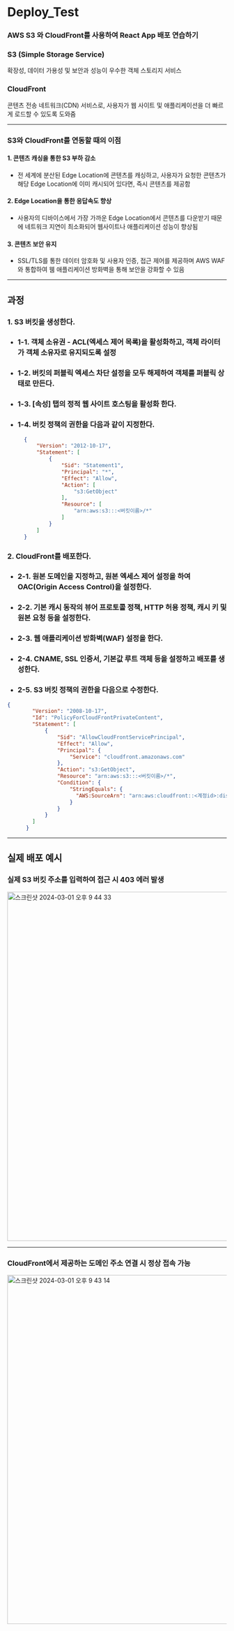 # Deploy_Test

### AWS S3 와 CloudFront를 사용하여 React App 배포 연습하기

### S3 (Simple Storage Service)
확장성, 데이터 가용성 및 보안과 성능이 우수한 객체 스토리지 서비스

### CloudFront 
콘텐츠 전송 네트워크(CDN) 서비스로, 사용자가 웹 사이트 및 애플리케이션을 더 빠르게 로드할 수 있도록 도와줌 

*** 

### S3와 CloudFront를 연동할 때의 이점

#### 1. 콘텐츠 캐싱을 통한 S3 부하 감소
  - 전 세계에 분산된 Edge Location에 콘텐츠를 캐싱하고, 사용자가 요청한 콘텐츠가 해당 Edge Location에 이미 캐시되어 있다면, 즉시 콘텐츠를 제공함
#### 2. Edge Location을 통한 응답속도 향상
  - 사용자의 디바이스에서 가장 가까운 Edge Location에서 콘텐츠를 다운받기 때문에 네트워크 지연이 최소화되어 웹사이트나 애플리케이션 성능이 향상됨

#### 3. 콘텐츠 보안 유지
  - SSL/TLS를 통한 데이터 암호화 및 사용자 인증, 접근 제어를 제공하며 AWS WAF와 통합하여 웸 애플리케이션 방화벽을 통해 보안을 강화할 수 있음
***

## 과정

### 1. S3 버킷을 생성한다.
- ### 1-1. 객체 소유권 - ACL(엑세스 제어 목록)을 활성화하고, 객체 라이터가 객체 소유자로 유지되도록 설정
- ### 1-2. 버킷의 퍼블릭 엑세스 차단 설정을 모두 해제하여 객체를 퍼블릭 상태로 만든다.
- ### 1-3. [속성] 탭의 정적 웹 사이트 호스팅을 활성화 한다.
- ### 1-4. 버킷 정책의 권한을 다음과 같이 지정한다.
  ```json
    {
	    "Version": "2012-10-17",
	    "Statement": [
		    {
			    "Sid": "Statement1",
			    "Principal": "*",
			    "Effect": "Allow",
			    "Action": [
				    "s3:GetObject"
			    ],
			    "Resource": [
				    "arn:aws:s3:::<버킷이름>/*"
			    ]
		    }
	    ]
    }
  ```

### 2. CloudFront를 배포한다.
- ### 2-1. 원본 도메인을 지정하고, 원본 엑세스 제어 설정을 하여 OAC(Origin Access Control)을 설정한다.
- ### 2-2. 기본 캐시 동작의 뷰어 프로토콜 정책, HTTP 허용 정책, 캐시 키 및 원본 요청 등을 설정한다.
- ### 2-3. 웹 애플리케이션 방화벽(WAF) 설정을 한다.
- ### 2-4. CNAME, SSL 인증서, 기본값 루트 객체 등을 설정하고 배포를 생성한다.
- ### 2-5. S3 버킷 정책의 권한을 다음으로 수정한다.
```json
{
        "Version": "2008-10-17",
        "Id": "PolicyForCloudFrontPrivateContent",
        "Statement": [
            {
                "Sid": "AllowCloudFrontServicePrincipal",
                "Effect": "Allow",
                "Principal": {
                    "Service": "cloudfront.amazonaws.com"
                },
                "Action": "s3:GetObject",
                "Resource": "arn:aws:s3:::<버킷이름>/*",
                "Condition": {
                    "StringEquals": {
                      "AWS:SourceArn": "arn:aws:cloudfront::<계정id>:distribution/<배포id>"
                    }
                }
            }
        ]
      }
```

*** 


## 실제 배포 예시

### 실제 S3 버킷 주소를 입력하여 접근 시 403 에러 발생 

<img width="800" alt="스크린샷 2024-03-01 오후 9 44 33" src="https://github.com/Lee-Dongwook/FE_Deploy_Test/assets/97590636/047c4b9a-5942-4820-9b84-52b3e16ef499">

*** 

### CloudFront에서 제공하는 도메인 주소 연결 시 정상 접속 가능

<img width="800" alt="스크린샷 2024-03-01 오후 9 43 14" src="https://github.com/Lee-Dongwook/FE_Deploy_Test/assets/97590636/2163cc9c-b05f-4abf-bdc9-dd16c3e90afc">
